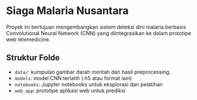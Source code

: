 # Siaga Malaria Nusantara
Proyek ini bertujuan mengembangkan sistem deteksi dini malaria berbasis Convolutional Neural Network (CNN) yang diintegrasikan ke dalam prototipe web telemedicine.

## Struktur Folde
- `data/`: kumpulan gambar darah mentah dan hasil preprocessing.
- `models`: model CNN terlatih (.h5 atau format lain)
- `notebooks`: Jupyter notebooks untuk eksplorasi dan pelatihan
- `web_app`: prototipe aplikasi web untuk prediksi